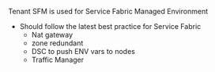 Tenant SFM is used for Service Fabric Managed Environment
- Should follow the latest best practice for Service Fabric
    - Nat gateway
    - zone redundant
    - DSC to push ENV vars to nodes
    - Traffic Manager
